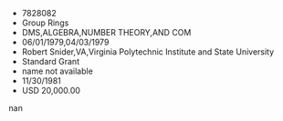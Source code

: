 
* 7828082
* Group Rings
* DMS,ALGEBRA,NUMBER THEORY,AND COM
* 06/01/1979,04/03/1979
* Robert Snider,VA,Virginia Polytechnic Institute and State University
* Standard Grant
*   name not available
* 11/30/1981
* USD 20,000.00

nan
